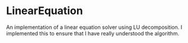 # LinearEquation
An implementation of a linear equation solver using LU decomposition. I implemented this to ensure that I have really understood the algorithm.
